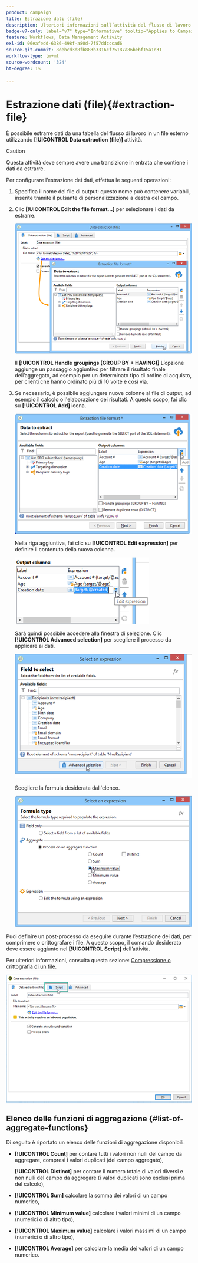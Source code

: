 ```yaml
---
product: campaign
title: Estrazione dati (file)
description: Ulteriori informazioni sull’attività del flusso di lavoro Estrazione dati (file)
badge-v7-only: label="v7" type="Informative" tooltip="Applies to Campaign Classic v7 only"
feature: Workflows, Data Management Activity
exl-id: 06eafedd-6386-498f-a80d-7f57ddcccad6
source-git-commit: 8debcd3d8fb883b3316cf75187a86bebf15a1d31
workflow-type: tm+mt
source-wordcount: '324'
ht-degree: 1%

---
```


# Estrazione dati (file){#extraction-file}



È possibile estrarre dati da una tabella del flusso di lavoro in un file esterno utilizzando **[!UICONTROL Data extraction (file)]** attività.

>[!CAUTION]
>
>Questa attività deve sempre avere una transizione in entrata che contiene i dati da estrarre.

Per configurare l’estrazione dei dati, effettua le seguenti operazioni:

1. Specifica il nome del file di output: questo nome può contenere variabili, inserite tramite il pulsante di personalizzazione a destra del campo.
1. Clic **[!UICONTROL Edit the file format...]** per selezionare i dati da estrarre.

   ![](assets/s_advuser_extract_file_param.png)

   Il **[!UICONTROL Handle groupings (GROUP BY + HAVING)]** L’opzione aggiunge un passaggio aggiuntivo per filtrare il risultato finale dell’aggregato, ad esempio per un determinato tipo di ordine di acquisto, per clienti che hanno ordinato più di 10 volte e così via.

1. Se necessario, è possibile aggiungere nuove colonne al file di output, ad esempio il calcolo o l&#39;elaborazione dei risultati. A questo scopo, fai clic su **[!UICONTROL Add]** icona.

   ![](assets/s_advuser_extract_file_add_col.png)

   Nella riga aggiuntiva, fai clic su **[!UICONTROL Edit expression]** per definire il contenuto della nuova colonna.

   ![](assets/s_advuser_extract_file_add_exp.png)

   Sarà quindi possibile accedere alla finestra di selezione. Clic **[!UICONTROL Advanced selection]** per scegliere il processo da applicare ai dati.

   ![](assets/s_advuser_extract_file_advanced_selection.png)

   Scegliere la formula desiderata dall&#39;elenco.

   ![](assets/s_advuser_extract_file_agregate_values.png)

Puoi definire un post-processo da eseguire durante l’estrazione dei dati, per comprimere o crittografare i file. A questo scopo, il comando desiderato deve essere aggiunto nel **[!UICONTROL Script]** dell’attività.

Per ulteriori informazioni, consulta questa sezione: [Compressione o crittografia di un file](how-to-use-workflow-data.md#zipping-or-encrypting-a-file).

![](assets/postprocessing_dataextraction.png)

## Elenco delle funzioni di aggregazione {#list-of-aggregate-functions}

Di seguito è riportato un elenco delle funzioni di aggregazione disponibili:

* **[!UICONTROL Count]** per contare tutti i valori non nulli del campo da aggregare, compresi i valori duplicati (del campo aggregato),

   **[!UICONTROL Distinct]** per contare il numero totale di valori diversi e non nulli del campo da aggregare (i valori duplicati sono esclusi prima del calcolo),

* **[!UICONTROL Sum]** calcolare la somma dei valori di un campo numerico,
* **[!UICONTROL Minimum value]** calcolare i valori minimi di un campo (numerici o di altro tipo),
* **[!UICONTROL Maximum value]** calcolare i valori massimi di un campo (numerici o di altro tipo),
* **[!UICONTROL Average]** per calcolare la media dei valori di un campo numerico.
